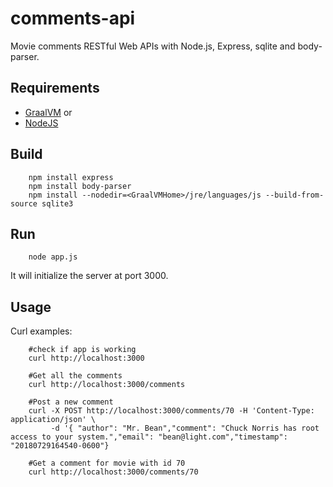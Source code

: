 # comments-api

Movie comments RESTful Web APIs with Node.js, Express, sqlite and body-parser.

## Requirements
 * [GraalVM](https://www.graalvm.org/downloads/) or
 * [NodeJS](https://nodejs.org/en/)


## Build
        npm install express
        npm install body-parser
        npm install --nodedir=<GraalVMHome>/jre/languages/js --build-from-source sqlite3

## Run
        node app.js

It will initialize the server at port 3000.

## Usage
Curl examples:

        #check if app is working
        curl http://localhost:3000

        #Get all the comments
        curl http://localhost:3000/comments
        
        #Post a new comment
        curl -X POST http://localhost:3000/comments/70 -H 'Content-Type: application/json' \
             -d '{ "author": "Mr. Bean","comment": "Chuck Norris has root access to your system.","email": "bean@light.com","timestamp": "20180729164540-0600"}

        #Get a comment for movie with id 70
        curl http://localhost:3000/comments/70